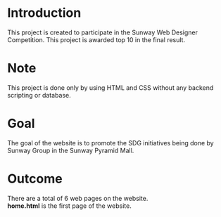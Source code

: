 # Introduction
This project is created to participate in the Sunway Web Designer Competition.
This project is awarded top 10 in the final result.

# Note
This project is done only by using HTML and CSS without any backend scripting or database.

# Goal
The goal of the website is to promote the SDG initiatives being done by Sunway Group in the Sunway Pyramid Mall.

# Outcome
There are a total of 6 web pages on the website.<br />
__home.html__ is the first page of the website.
